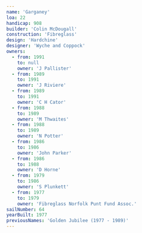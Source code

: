 ```yaml
---
name: 'Garganey'
loa: 22
handicap: 908
builder: 'Colin McDougall'
construction: 'Fibreglass'
design: 'Hardchine'
designer: 'Wyche and Coppock'
owners:
  - from: 1991
    to: null
    owner: 'J Pallister'
  - from: 1989
    to: 1991
    owner: 'J Riviere'
  - from: 1989
    to: 1991
    owner: 'C H Cator'
  - from: 1988
    to: 1989
    owner: 'M Thwaites'
  - from: 1988
    to: 1989
    owner: 'N Potter'
  - from: 1986
    to: 1986
    owner: 'John Parker'
  - from: 1986
    to: 1988
    owner: 'D Horne'
  - from: 1979
    to: 1986
    owner: 'S Plunkett'
  - from: 1977
    to: 1979
    owner: 'Fibreglass Norfolk Punt Fund Assoc.'
sailNumber: 64
yearBuilt: 1977
previousNames: 'Golden Jubilee (1977 - 1989)'
---
```

